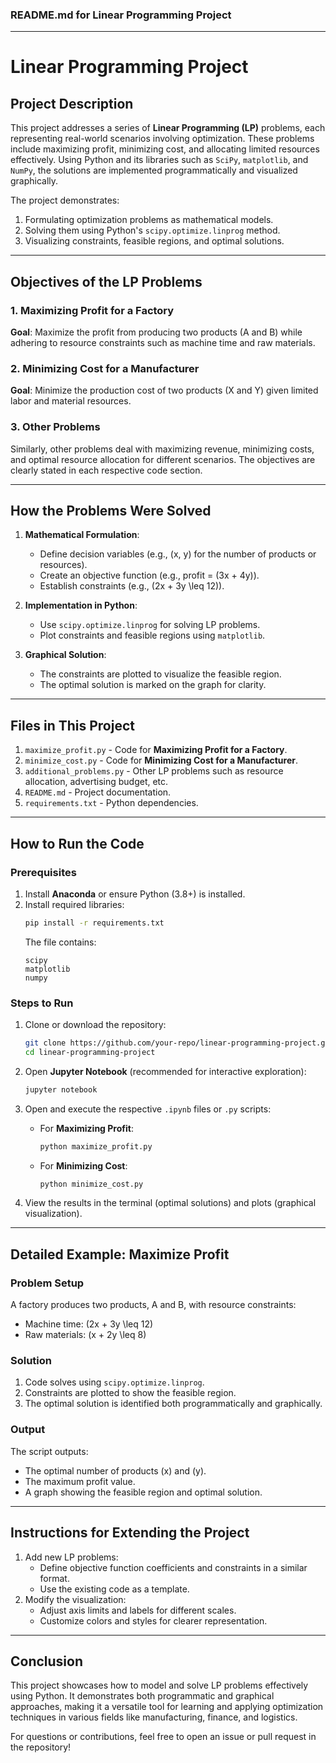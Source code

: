 ### **README.md for Linear Programming Project**

---

# **Linear Programming Project**

## **Project Description**
This project addresses a series of **Linear Programming (LP)** problems, each representing real-world scenarios involving optimization. These problems include maximizing profit, minimizing cost, and allocating limited resources effectively. Using Python and its libraries such as `SciPy`, `matplotlib`, and `NumPy`, the solutions are implemented programmatically and visualized graphically.

The project demonstrates:
1. Formulating optimization problems as mathematical models.
2. Solving them using Python's `scipy.optimize.linprog` method.
3. Visualizing constraints, feasible regions, and optimal solutions.

---

## **Objectives of the LP Problems**
### 1. **Maximizing Profit for a Factory**
**Goal**: Maximize the profit from producing two products (A and B) while adhering to resource constraints such as machine time and raw materials.

### 2. **Minimizing Cost for a Manufacturer**
**Goal**: Minimize the production cost of two products (X and Y) given limited labor and material resources.

### 3. **Other Problems**
Similarly, other problems deal with maximizing revenue, minimizing costs, and optimal resource allocation for different scenarios. The objectives are clearly stated in each respective code section.

---

## **How the Problems Were Solved**
1. **Mathematical Formulation**:
   - Define decision variables (e.g., \(x, y\) for the number of products or resources).
   - Create an objective function (e.g., profit = \(3x + 4y\)).
   - Establish constraints (e.g., \(2x + 3y \leq 12\)).

2. **Implementation in Python**:
   - Use `scipy.optimize.linprog` for solving LP problems.
   - Plot constraints and feasible regions using `matplotlib`.

3. **Graphical Solution**:
   - The constraints are plotted to visualize the feasible region.
   - The optimal solution is marked on the graph for clarity.

---

## **Files in This Project**
1. `maximize_profit.py` - Code for **Maximizing Profit for a Factory**.
2. `minimize_cost.py` - Code for **Minimizing Cost for a Manufacturer**.
3. `additional_problems.py` - Other LP problems such as resource allocation, advertising budget, etc.
4. `README.md` - Project documentation.
5. `requirements.txt` - Python dependencies.

---

## **How to Run the Code**

### **Prerequisites**
1. Install **Anaconda** or ensure Python (3.8+) is installed.
2. Install required libraries:
   ```bash
   pip install -r requirements.txt
   ```
   The file contains:
   ```plaintext
   scipy
   matplotlib
   numpy
   ```

### **Steps to Run**
1. Clone or download the repository:
   ```bash
   git clone https://github.com/your-repo/linear-programming-project.git
   cd linear-programming-project
   ```

2. Open **Jupyter Notebook** (recommended for interactive exploration):
   ```bash
   jupyter notebook
   ```

3. Open and execute the respective `.ipynb` files or `.py` scripts:
   - For **Maximizing Profit**:
     ```bash
     python maximize_profit.py
     ```
   - For **Minimizing Cost**:
     ```bash
     python minimize_cost.py
     ```

4. View the results in the terminal (optimal solutions) and plots (graphical visualization).

---

## **Detailed Example: Maximize Profit**
### **Problem Setup**
A factory produces two products, A and B, with resource constraints:
- Machine time: \(2x + 3y \leq 12\)
- Raw materials: \(x + 2y \leq 8\)

### **Solution**
1. Code solves using `scipy.optimize.linprog`.
2. Constraints are plotted to show the feasible region.
3. The optimal solution is identified both programmatically and graphically.

### **Output**
The script outputs:
- The optimal number of products \(x\) and \(y\).
- The maximum profit value.
- A graph showing the feasible region and optimal solution.

---

## **Instructions for Extending the Project**
1. Add new LP problems:
   - Define objective function coefficients and constraints in a similar format.
   - Use the existing code as a template.
2. Modify the visualization:
   - Adjust axis limits and labels for different scales.
   - Customize colors and styles for clearer representation.

---

## **Conclusion**
This project showcases how to model and solve LP problems effectively using Python. It demonstrates both programmatic and graphical approaches, making it a versatile tool for learning and applying optimization techniques in various fields like manufacturing, finance, and logistics.

For questions or contributions, feel free to open an issue or pull request in the repository!
